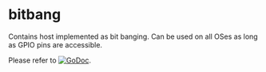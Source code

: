 # bitbang

Contains host implemented as bit banging. Can be used on all OSes as long as
GPIO pins are accessible.

Please refer to
[![GoDoc](https://godoc.org/github.com/maruel/dlibox/go/pio/host/bitbang?status.svg)](https://godoc.org/github.com/maruel/dlibox/go/pio/host/bitbang).
